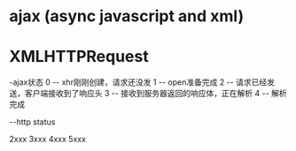 # ajax (async javascript and xml)


# XMLHTTPRequest
-ajax状态
0 -- xhr刚刚创建，请求还没发
1 -- open准备完成
2 -- 请求已经发送，客户端接收到了响应头
3 -- 接收到服务器返回的响应体，正在解析
4 -- 解析完成

--http status

2xxx
3xxx
4xxx
5xxx